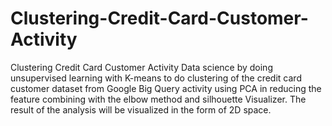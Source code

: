 # Clustering-Credit-Card-Customer-Activity
Clustering Credit Card Customer Activity
Data science by doing unsupervised learning with K-means to do clustering of the credit card customer dataset from Google Big Query activity using PCA in reducing the feature combining with the elbow method and silhouette Visualizer. The result of the analysis will be visualized in the form of 2D space.
